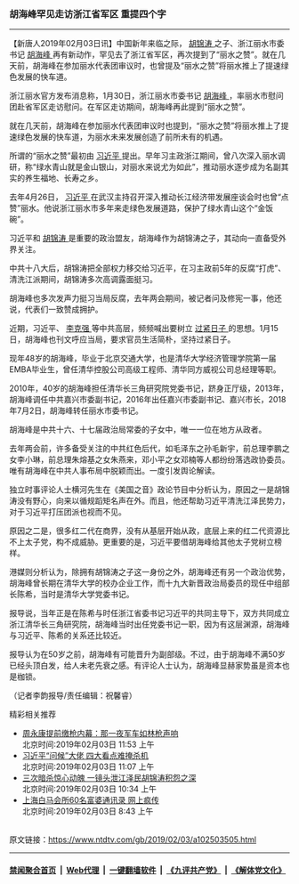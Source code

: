 ### 胡海峰罕见走访浙江省军区 重提四个字
------------------------

<div class="post_content">
 <p>
  【新唐人2019年02月03日讯】中国新年来临之际，
  <a href="https://www.ntdtv.com/gb/胡锦涛.htm">
   胡锦涛
  </a>
  之子、浙江丽水市委书记
  <a href="https://www.ntdtv.com/gb/胡海峰.htm">
   胡海峰
  </a>
  再有新动作，罕见去了浙江省军区，再次提到了“丽水之赞”。就在几天前，胡海峰在参加丽水代表团审议时，也曾提及“丽水之赞”将丽水推上了提速绿色发展的快车道。
 </p>
 <p>
  浙江丽水官方发布消息称，1月30日，浙江丽水市委书记
  <a href="https://www.ntdtv.com/gb/胡海峰.htm">
   胡海峰
  </a>
  ，率丽水市慰问团赴省军区走访慰问。在军区走访期间，胡海峰再此提到“丽水之赞”。
 </p>
 <p>
  就在几天前，胡海峰在参加丽水代表团审议时也提到，“丽水之赞”将丽水推上了提速绿色发展的快车道，为丽水未来发展创造了前所未有的机遇。
 </p>
 <p>
  所谓的“丽水之赞”最初由
  <a href="https://www.ntdtv.com/gb/习近平.htm">
   习近平
  </a>
  提出。早年习主政浙江期间，曾八次深入丽水调研，称“绿水青山就是金山银山，对丽水来说尤为如此”，推动丽水逐步成为名副其实的养生福地、长寿之乡。
 </p>
 <p>
  去年4月26日，
  <a href="https://www.ntdtv.com/gb/习近平.htm">
   习近平
  </a>
  在武汉主持召开深入推动长江经济带发展座谈会时也曾“点赞”丽水。他说浙江丽水市多年来走绿色发展道路，保护了绿水青山这个“金饭碗”。
 </p>
 <p>
  习近平和
  <a href="https://www.ntdtv.com/gb/胡锦涛.htm">
   胡锦涛
  </a>
  是重要的政治盟友，胡海峰作为胡锦涛之子，其动向一直备受外界关注。
 </p>
 <p>
  中共十八大后，胡锦涛把全部权力移交给习近平，在习主政前5年的反腐“打虎”、清洗江派期间，胡锦涛多次高调露面挺习。
 </p>
 <p>
  胡海峰也多次发声力挺习当局反腐，去年两会期间，被记者问及修宪一事，他还说，代表们一致赞成拥护。
 </p>
 <p>
  近期，习近平、
  <a href="https://www.ntdtv.com/gb/李克强.htm">
   李克强
  </a>
  等中共高层，频频喊出要树立
  <a href="https://www.ntdtv.com/gb/过紧日子.htm">
   过紧日子
  </a>
  的思想。1月15日，胡海峰也刊文呼应当局，要求官员生活简朴，坚持过紧日子。
 </p>
 <p>
  现年48岁的胡海峰，毕业于北京交通大学，也是清华大学经济管理学院第一届EMBA毕业生，曾任清华控股公司高级工程师、清华同方威视公司总经理等职。
 </p>
 <p>
  2010年，40岁的胡海峰担任清华长三角研究院党委书记，跻身正厅级，2013年，胡海峰调任中共嘉兴市委副书记，2016年出任嘉兴市委副书记、嘉兴市长，2018年7月2日，胡海峰转任丽水市委书记。
 </p>
 <p>
  胡海峰是中共十六、十七届政治局常委的子女中，唯一一位在地方从政者。
 </p>
 <p>
  去年两会前，许多备受关注的中共红色后代，如毛泽东之孙毛新宇，前总理李鹏之女李小琳，前总理朱熔基之女朱燕来，邓小平之女邓楠等人都纷纷落选政协委员。唯有胡海峰在中共人事布局中脱颖而出。一度引发舆论解读。
 </p>
 <p>
  独立时事评论人士横河先生在《美国之音》政论节目中分析认为，原因之一是胡锦涛没有野心，向来以循规蹈矩名声在外。而且，他还帮助习近平清洗江泽民势力，对于习近平打压团派也视而不见。
 </p>
 <p>
  原因之二是，很多红二代在商界，没有从基层开始从政，底层上来的红二代资源比不上太子党，构不成威胁。更重要的是，习近平要借胡海峰给其他太子党树立榜样。
 </p>
 <p>
  港媒则分析认为，除拥有胡锦涛之子这一身份之外，胡海峰还有另一个政治优势，胡海峰曾长期在清华大学的校办企业工作，而十九大新晋政治局委员的现任中组部长陈希，当时是清华大学党委书记。
 </p>
 <p>
  报导说，当年正是在陈希与时任浙江省委书记习近平的共同主导下，双方共同成立浙江清华长三角研究院，胡海峰当时出任党委书记一职，因为有这层渊源，胡海峰与习近平、陈希的关系还比较近。
 </p>
 <p>
  报导认为在50岁之前，胡海峰有可能晋升为副部级。不过，由于胡海峰不满50岁已经头顶白发，给人未老先衰之感。有评论人士认为，胡海峰显赫家势虽是资本也是枷锁。
 </p>
 <p>
  （记者李韵报导/责任编辑：祝馨睿）
 </p>
 <p>
 </p>
 <div class="single_ad">
 </div>
 <div class="post_related">
  <div class="related-news">
   <span class="related-title">
    精彩相关推荐
   </span>
  </div>
  <div class="related-list">
   <ul class="related-posts">
    <li>
     <div class="post-title">
      <a class="txt" href="https://www.ntdtv.com/gb/2019/02/03/a102503611.html" target="_blank">
       周永康提前缴枪内幕：那一夜军车如林枪声响
      </a>
      <div class="post-date">
       北京时间:2019年02月03日 11:53 上午
      </div>
     </div>
    </li>
    <li>
     <div class="post-title">
      <a class="txt" href="https://www.ntdtv.com/gb/2019/02/03/a102503556.html" target="_blank">
       习近平“问候”大佬 四大看点难掩杀机
      </a>
      <div class="post-date">
       北京时间:2019年02月03日 11:07 上午
      </div>
     </div>
    </li>
    <li>
     <div class="post-title">
      <a class="txt" href="https://www.ntdtv.com/gb/2019/02/02/a102502839.html" target="_blank">
       三次暗杀惊心动魄 一镜头泄江泽民胡锦涛积怨之深
      </a>
      <div class="post-date">
       北京时间:2019年02月03日 10:34 上午
      </div>
     </div>
    </li>
    <li>
     <div class="post-title">
      <a class="txt" href="https://www.ntdtv.com/gb/2019/02/03/a102503478.html" target="_blank">
       上海白马会所60名富婆通讯录  网上疯传
      </a>
      <div class="post-date">
       北京时间:2019年02月03日 8:43 上午
      </div>
     </div>
    </li>
   </ul>
  </div>
 </div>
</div>

<br/>原文链接：https://www.ntdtv.com/gb/2019/02/03/a102503505.html


------------------------
#### [禁闻聚合首页](https://github.com/gfw-breaker/banned-news/blob/master/README.md) &nbsp;|&nbsp; [Web代理](https://github.com/gfw-breaker/open-proxy/blob/master/README.md) &nbsp;|&nbsp; [一键翻墙软件](https://github.com/gfw-breaker/nogfw/blob/master/README.md) &nbsp;|&nbsp; [《九评共产党》](https://github.com/gfw-breaker/9ping.md/blob/master/README.md#九评之一评共产党是什么) &nbsp;|&nbsp; [《解体党文化》](https://github.com/gfw-breaker/jtdwh.md/blob/master/README.md#绪论)